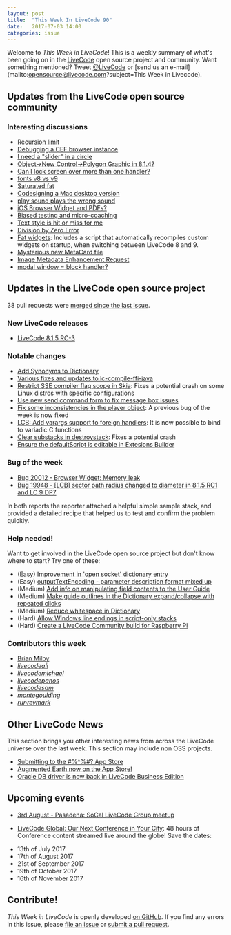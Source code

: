 ```yaml
---
layout: post
title:  "This Week In LiveCode 90"
date:   2017-07-03 14:00
categories: issue
---
```


Welcome to *This Week in LiveCode*!  This is a weekly summary of what's been
going on in the [LiveCode](https://livecode.com/) open source project and
community.  Want something mentioned?  Tweet
[@LiveCode](https://twitter.com/LiveCode) or
[send us an e-mail](mailto:opensource@livecode.com?subject=This Week in Livecode).

## Updates from the LiveCode open source community

<!---
### News & blog posts

- [Using Infinite LiveCode for Android to Create Native Controls and Wrap OS APIs](https://livecode.com/using-infinite-livecode-for-android-to-create-native-controls-and-wrap-os-apis/)
--->


### Interesting discussions

- [Recursion limit](https://www.mail-archive.com/use-livecode@lists.runrev.com/msg86523.html)
- [Debugging a CEF browser instance](https://www.mail-archive.com/use-livecode@lists.runrev.com/msg86539.html)
- [I need a "slider" in a circle](https://www.mail-archive.com/use-livecode@lists.runrev.com/msg86541.html)
- [Object->New Control->Polygon Graphic in 8.1.4?](https://www.mail-archive.com/use-livecode@lists.runrev.com/msg86547.html)
- [Can I lock screen over more than one handler?](https://www.mail-archive.com/use-livecode@lists.runrev.com/msg86589.html)
- [fonts v8 vs v9](https://www.mail-archive.com/use-livecode@lists.runrev.com/msg86615.html)
- [Saturated fat](https://www.mail-archive.com/use-livecode@lists.runrev.com/msg86644.html)
- [Codesigning a Mac desktop version](https://www.mail-archive.com/use-livecode@lists.runrev.com/msg86637.html)
- [play sound plays the wrong sound](https://www.mail-archive.com/use-livecode@lists.runrev.com/msg86658.html)
- [iOS Browser Widget and PDFs?](https://www.mail-archive.com/use-livecode@lists.runrev.com/msg86690.html)
- [Biased testing and micro-coaching](https://www.mail-archive.com/use-livecode@lists.runrev.com/msg86709.html)
- [Text style is hit or miss for me](https://www.mail-archive.com/use-livecode@lists.runrev.com/msg86714.html)
- [Division by Zero Error](https://www.mail-archive.com/use-livecode@lists.runrev.com/msg86745.html)
- [Fat widgets](https://www.mail-archive.com/use-livecode@lists.runrev.com/msg86751.html): Includes a script that automatically recompiles custom widgets on startup, when switching between LiveCode 8 and 9.
- [Mysterious new MetaCard file](https://www.mail-archive.com/use-livecode@lists.runrev.com/msg86762.html)
- [Image Metadata Enhancement Request](https://www.mail-archive.com/use-livecode@lists.runrev.com/msg86773.html)
- [modal window = block handler?](https://www.mail-archive.com/use-livecode@lists.runrev.com/msg86778.html)

  
## Updates in the LiveCode open source project

38 pull requests were [merged since the last issue](https://github.com/search?utf8=✓&q=org%3Alivecode+is%3Apublic+is%3Apr+is%3Amerged+merged%3A2017-07-03..2017-07-09&type=Issues).


### New LiveCode releases

- [LiveCode 8.1.5 RC-3](https://downloads.livecode.com/livecode/#8_1_5)



### Notable changes

- [Add Synonyms to Dictionary](https://github.com/livecode/livecode/pull/5669)
- [Various fixes and updates to lc-compile-ffi-java](https://github.com/livecode/livecode/pull/5646)
- [Restrict SSE compiler flag scope in Skia](https://github.com/livecode/livecode-thirdparty/pull/105): Fixes a potential crash on some Linux distros with specific configurations
- [Use new send command form to fix message box issues](https://github.com/livecode/livecode/pull/5654)
- [Fix some inconsistencies in the player object](https://github.com/livecode/livecode/pull/5622): A previous bug of the week is now fixed
- [LCB: Add varargs support to foreign handlers](https://github.com/livecode/livecode/pull/5666): It is now possible to bind to variadic C functions
- [Clear substacks in destroystack](https://github.com/livecode/livecode/pull/5668): Fixes a potential crash
- [Ensure the defaultScript is editable in Extesions Builder](https://github.com/livecode/livecode-ide/pull/1654)

### Bug of the week

- [Bug 20012 - Browser Widget: Memory leak](http://quality.livecode.com/show_bug.cgi?id=20012)
- [Bug 19948 - [LCB] sector path radius changed to diameter in 8.1.5 RC1 and LC 9 DP7](http://quality.livecode.com/show_bug.cgi?id=19948)

In both reports the reporter attached a helpful simple sample stack, and provided a detailed recipe that helped us to test and confirm the problem quickly.

### Help needed!

Want to get involved in the LiveCode open source project but don't know where
to start?  Try one of these:

- (Easy) [Improvement in 'open socket' dictionary entry](http://quality.livecode.com/show_bug.cgi?id=19597)
- (Easy) [outputTextEncoding - parameter description format mixed up](http://quality.livecode.com/show_bug.cgi?id=19351)
- (Medium) [Add info on manipulating field contents to the User Guide](http://quality.livecode.com/show_bug.cgi?id=18990)
- (Medium) [Make guide outlines in the Dictionary expand/collapse with repeated clicks](http://quality.livecode.com/show_bug.cgi?id=18184)
- (Medium) [Reduce whitespace in Dictionary](http://quality.livecode.com/show_bug.cgi?id=18278)
- (Hard) [Allow Windows line endings in script-only stacks](http://quality.livecode.com/show_bug.cgi?id=17810)
- (Hard) [Create a LiveCode Community build for Raspberry Pi](http://forums.livecode.com/viewtopic.php?f=76&t=27912)

### Contributors this week

- [Brian Milby](https://github.com/bwmilby)
- *[livecodeali](https://github.com/livecodeali)*
- *[livecodemichael](https://github.com/livecodemichael)*
- *[livecodepanos](https://github.com/livecodepanos)*
- *[livecodesam](https://github.com/livecodesam)*
- *[montegoulding](https://github.com/montegoulding)*
- *[runrevmark](https://github.com/runrevmark)*


## Other LiveCode News

This section brings you other interesting news from across the LiveCode universe over the last week. This section may include non OSS projects.

- [Submitting to the #%^%#? App Store](https://www.mail-archive.com/use-livecode@lists.runrev.com/msg86577.html)
- [Augmented Earth now on the App Store!](https://www.mail-archive.com/use-livecode@lists.runrev.com/msg86655.html)
- [Oracle DB driver is now back in LiveCode Business Edition](https://github.com/livecode/livecode/pull/5636)

## Upcoming events

* [3rd August - Pasadena: SoCal LiveCode Group meetup](http://forums.livecode.com/viewtopic.php?f=50&t=29460)

* [LiveCode Global: Our Next Conference in Your City](https://livecode.com/livecode-global-our-next-conference-in-your-city/): 48 hours of Conference content streamed live around the globe! Save the dates:

- 13th of July 2017
- 17th of August 2017
- 21st of September 2017
- 19th of October 2017
- 16th of November 2017


## Contribute!

*This Week in LiveCode* is openly developed
[on GitHub](https://github.com/livecode/this-week-in-livecode).
If you find any errors in this issue, please
[file an issue](https://github.com/livecode/this-week-in-livecode/issues) or
[submit a pull request](https://github.com/livecode/this-week-in-livecode/pulls).
